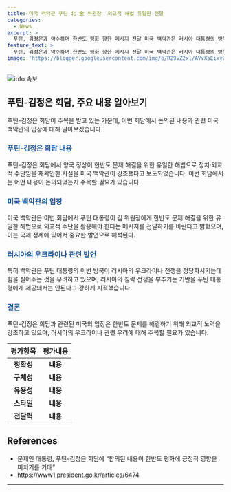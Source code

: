 ```yaml
---
title: 미국 백악관 푸틴 北 金 위원장  외교적 해법 유일한 전달
categories:
  - News
excerpt: >
  푸틴, 김정은과 악수하며 한반도 평화 향한 메시지 전달 미국 백악관은 러시아 대통령의 방북을 우려하며, 북한의 러시아 무기제공을 경고했다. 양국 정상은 외교적 해결 방안 강조하고, 우크라이나 문제와 관련하여 의견이 충돌했다. 미국은 러시아의 국제 체제 위반 우려를 표명했다.
feature_text: >
  푸틴, 김정은과 악수하며 한반도 평화 향한 메시지 전달 미국 백악관은 러시아 대통령의 방북을 우려하며, 북한의 러시아 무기제공을 경고했다. 양국 정상은 외교적 해결 방안 강조하고, 우크라이나 문제와 관련하여 의견이 충돌했다. 미국은 러시아의 국제 체제 위반 우려를 표명했다.
image: 'https://blogger.googleusercontent.com/img/b/R29vZ2xl/AVvXsEixyZcFfHzMRdzZMjFBmAUKJYCLCGyLL1o632UiGVXcaFdKo_bkvkuCioo0uUKlGfBVcT3P84aROyZIXSBEx3Aw5nCQ3pTgDom1WDC4m8eifvWiAmWEEVb4x6G_l8C0QH225ldMjyaFvpxGEBGNO37VmDTDMHGhJPq73UglMfDca1-0aw/s1600/blogspot.png'
---
```


<p><img src="https://blogger.googleusercontent.com/img/b/R29vZ2xl/AVvXsEixyZcFfHzMRdzZMjFBmAUKJYCLCGyLL1o632UiGVXcaFdKo_bkvkuCioo0uUKlGfBVcT3P84aROyZIXSBEx3Aw5nCQ3pTgDom1WDC4m8eifvWiAmWEEVb4x6G_l8C0QH225ldMjyaFvpxGEBGNO37VmDTDMHGhJPq73UglMfDca1-0aw/s1600/blogspot.png" alt="info 속보" /></p>

<h2 data-ke-size="size26">푸틴-김정은 회담, 주요 내용 알아보기</h2>

<p data-ke-size="size16">푸틴-김정은 회담이 주목을 받고 있는 가운데, 이번 회담에서 논의된 내용과 관련 미국 백악관의 입장에 대해 알아보겠습니다.</p>

<h3><b><span style="color: #1a5490;">푸틴-김정은 회담 내용</span></b></h3>

<p data-ke-size="size16">푸틴-김정은 회담에서 양국 정상이 한반도 문제 해결을 위한 유일한 해법으로 정치·외교적 수단임을 재확인한 사실을 미국 백악관이 강조했다고 보도되었습니다. 이번 회담에서는 어떤 내용이 논의되었는지 주목할 필요가 있습니다.</p>

<h3><b><span style="color: #1a5490;">미국 백악관의 입장</span></b></h3>

<p data-ke-size="size16">미국 백악관은 이번 회담에서 푸틴 대통령이 김 위원장에게 한반도 문제 해결을 위한 유일한 해법으로 외교적 수단을 활용해야 한다는 메시지를 전달하기를 바란다고 밝혔으며, 이는 국제 정세에 있어서 중요한 발언으로 해석된다.</p>

<h3><b><span style="color: #1a5490;">러시아의 우크라이나 관련 발언</span></b></h3>

<p data-ke-size="size16">특히 백악관은 푸틴 대통령의 이번 방북이 러시아의 우크라이나 전쟁을 정당화시키는데 힘을 실어주는 것을 우려하고 있으며, 러시아의 침략 전쟁을 부추기는 기반을 푸틴 대통령에게 제공돼서는 안된다고 강하게 지적했습니다.</p>

<h3><b><span style="color: #1a5490;">결론</span></b></h3>

<p data-ke-size="size16">푸틴-김정은 회담과 관련된 미국의 입장은 한반도 문제를 해결하기 위해 외교적 노력을 강조하고 있으며, 러시아의 우크라이나 관련 우려에 대해 주목할 필요가 있습니다.</p>

<table>
<thead>
<tr>
<th style="text-align: center;">평가항목</th>
<th style="text-align: center;">평가내용</th>
</tr>
</thead>
<tbody>
<tr>
<td style="text-align: center; height: 17px;"><b>정확성</b></td>
<td style="text-align: center; height: 17px;"><b>내용</b></td>
</tr>
<tr>
<td style="text-align: center;"><b>구체성</b></td>
<td style="text-align: center;"><b>내용</b></td>
</tr>
<tr>
<td style="text-align: center;"><b>유용성</b></td>
<td style="text-align: center;"><b>내용</b></td>
</tr>
<tr>
<td style="text-align: center;"><b>스타일</b></td>
<td style="text-align: center;"><b>내용</b></td>
</tr>
<tr>
<td style="text-align: center;"><b>전달력</b></td>
<td style="text-align: center;"><b>내용</b></td>
</tr>
</tbody>
</table>

<h2 data-ke-size="size26">References</h2>

<ul>
<li>문재인 대통령, 푸틴-김정은 회담에 “합의된 내용이 한반도 평화에 긍정적 영향을 미치기를 기대”</li>
<li>https://www1.president.go.kr/articles/6474</li>
</ul>

<hr>

